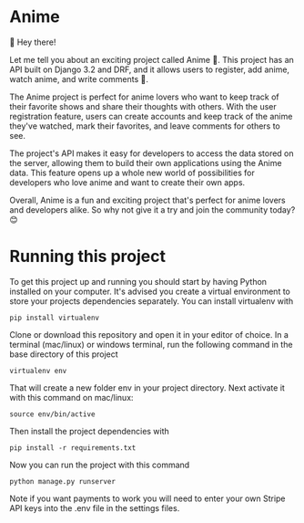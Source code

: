 # Anime
👋 Hey there!

Let me tell you about an exciting project called Anime 🎌. This project has an API built on Django 3.2 and DRF, and it allows users to register, add anime, watch anime, and write comments 📝.

The Anime project is perfect for anime lovers who want to keep track of their favorite shows and share their thoughts with others. With the user registration feature, users can create accounts and keep track of the anime they've watched, mark their favorites, and leave comments for others to see.

The project's API makes it easy for developers to access the data stored on the server, allowing them to build their own applications using the Anime data. This feature opens up a whole new world of possibilities for developers who love anime and want to create their own apps.

Overall, Anime is a fun and exciting project that's perfect for anime lovers and developers alike. So why not give it a try and join the community today? 😊

# Running this project
To get this project up and running you should start by having Python installed on your computer. It's advised you create a virtual environment to store your projects dependencies separately. You can install virtualenv with

```
pip install virtualenv
```
Clone or download this repository and open it in your editor of choice. In a terminal (mac/linux) or windows terminal, run the following command in the base directory of this project

```
virtualenv env
```
That will create a new folder env in your project directory. Next activate it with this command on mac/linux:

```
source env/bin/active
```
Then install the project dependencies with

```
pip install -r requirements.txt
```
Now you can run the project with this command

```
python manage.py runserver
```
Note if you want payments to work you will need to enter your own Stripe API keys into the .env file in the settings files.
